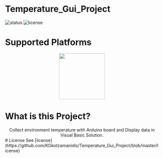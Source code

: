 # Temperature_Gui_Project
![status](http://cdn.pandorian.net/github/Development-Stopped-red.svg)
![license](http://cdn.pandorian.net/github/license-GNU-blue.svg)

# Supported Platforms
<center>
<img src="https://pbs.twimg.com/profile_images/571398080688181248/57UKydQS.png"width="150">
</center>

# What is this Project?
<center>
Collect environment temperature with Arduino board and Display data in Visual Basic Solution.   
</center>
# License
See [license](https://github.com/KGkotzamanidis/Temperature_Gui_Project/blob/master/license)

